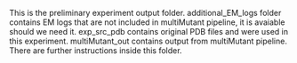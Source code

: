 This is the preliminary experiment output folder. 
additional_EM_logs folder contains EM logs that are not included in multiMutant pipeline, it is avaiable should we need it.
exp_src_pdb contains original PDB files and were used in this experiment.
multiMutant_out contains output from multiMutant pipeline. There are further instructions inside this folder.
